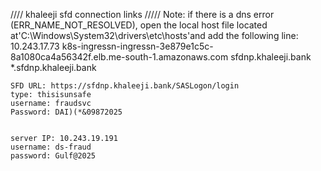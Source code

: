 //// khaleeji sfd connection links /////
  Note: if there is a dns error (ERR_NAME_NOT_RESOLVED), open the local host file located at'C:\Windows\System32\drivers\etc\hosts'and add the following line:
    10.243.17.73  k8s-ingressn-ingressn-3e879e1c5c-8a1080ca4a56342f.elb.me-south-1.amazonaws.com sfdnp.khaleeji.bank *.sfdnp.khaleeji.bank
    
    SFD URL: https://sfdnp.khaleeji.bank/SASLogon/login
    type: thisisunsafe
    username: fraudsvc
    Password: DAI)(*&09872025
    

    server IP: 10.243.19.191
    username: ds-fraud
    password: Gulf@2025
